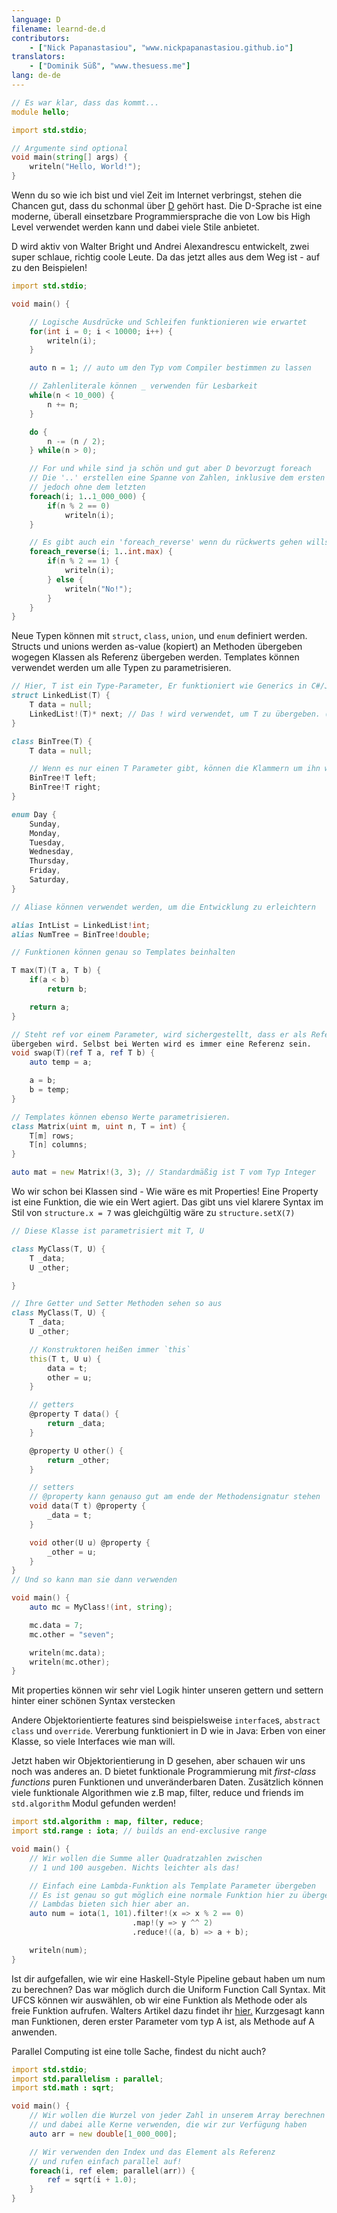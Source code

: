 ```yaml
---
language: D
filename: learnd-de.d
contributors:
    - ["Nick Papanastasiou", "www.nickpapanastasiou.github.io"]
translators:
    - ["Dominik Süß", "www.thesuess.me"]
lang: de-de
---
```


```d
// Es war klar, dass das kommt...
module hello;

import std.stdio;

// Argumente sind optional
void main(string[] args) {
    writeln("Hello, World!");
}
```

Wenn du so wie ich bist und viel Zeit im Internet verbringst, stehen die Chancen
gut, dass du schonmal über [D](http://dlang.org/) gehört hast.
Die D-Sprache ist eine moderne, überall einsetzbare Programmiersprache die von
Low bis High Level verwendet werden kann und dabei viele Stile anbietet.

D wird aktiv von Walter Bright und Andrei Alexandrescu entwickelt, zwei super schlaue,
richtig coole Leute. Da das jetzt alles aus dem Weg ist - auf zu den Beispielen!

```d
import std.stdio;

void main() {

    // Logische Ausdrücke und Schleifen funktionieren wie erwartet
    for(int i = 0; i < 10000; i++) {
        writeln(i);
    }

    auto n = 1; // auto um den Typ vom Compiler bestimmen zu lassen

    // Zahlenliterale können _ verwenden für Lesbarkeit
    while(n < 10_000) {
        n += n;
    }

    do {
        n -= (n / 2);
    } while(n > 0);

    // For und while sind ja schön und gut aber D bevorzugt foreach
    // Die '..' erstellen eine Spanne von Zahlen, inklusive dem ersten Wert
    // jedoch ohne dem letzten
    foreach(i; 1..1_000_000) {
        if(n % 2 == 0)
            writeln(i);
    }

    // Es gibt auch ein 'foreach_reverse' wenn du rückwerts gehen willst.
    foreach_reverse(i; 1..int.max) {
        if(n % 2 == 1) {
            writeln(i);
        } else {
            writeln("No!");
        }
    }
}
```

Neue Typen können mit `struct`, `class`, `union`, und `enum` definiert werden.
Structs und unions werden as-value (kopiert) an Methoden übergeben wogegen
Klassen als Referenz übergeben werden. Templates können verwendet werden um
alle Typen zu parametrisieren.

```d
// Hier, T ist ein Type-Parameter, Er funktioniert wie Generics in C#/Java/C++
struct LinkedList(T) {
    T data = null;
    LinkedList!(T)* next; // Das ! wird verwendet, um T zu übergeben. (<T> in C#/Java/C++)
}

class BinTree(T) {
    T data = null;

    // Wenn es nur einen T Parameter gibt, können die Klammern um ihn weggelassen werden
    BinTree!T left;
    BinTree!T right;
}

enum Day {
    Sunday,
    Monday,
    Tuesday,
    Wednesday,
    Thursday,
    Friday,
    Saturday,
}

// Aliase können verwendet werden, um die Entwicklung zu erleichtern

alias IntList = LinkedList!int;
alias NumTree = BinTree!double;

// Funktionen können genau so Templates beinhalten

T max(T)(T a, T b) {
    if(a < b)
        return b;

    return a;
}

// Steht ref vor einem Parameter, wird sichergestellt, dass er als Referenz
übergeben wird. Selbst bei Werten wird es immer eine Referenz sein.
void swap(T)(ref T a, ref T b) {
    auto temp = a;

    a = b;
    b = temp;
}

// Templates können ebenso Werte parametrisieren.
class Matrix(uint m, uint n, T = int) {
    T[m] rows;
    T[n] columns;
}

auto mat = new Matrix!(3, 3); // Standardmäßig ist T vom Typ Integer
```

Wo wir schon bei Klassen sind - Wie wäre es mit Properties! Eine Property
ist eine Funktion, die wie ein Wert agiert. Das gibt uns viel klarere Syntax
im Stil von `structure.x = 7` was gleichgültig wäre zu `structure.setX(7)`

```d
// Diese Klasse ist parametrisiert mit T, U

class MyClass(T, U) {
    T _data;
    U _other;

}

// Ihre Getter und Setter Methoden sehen so aus
class MyClass(T, U) {
    T _data;
    U _other;

    // Konstruktoren heißen immer `this`
    this(T t, U u) {
        data = t;
        other = u;
    }

    // getters
    @property T data() {
        return _data;
    }

    @property U other() {
        return _other;
    }

    // setters
    // @property kann genauso gut am ende der Methodensignatur stehen
    void data(T t) @property {
        _data = t;
    }

    void other(U u) @property {
        _other = u;
    }
}
// Und so kann man sie dann verwenden

void main() {
    auto mc = MyClass!(int, string);

    mc.data = 7;
    mc.other = "seven";

    writeln(mc.data);
    writeln(mc.other);
}
```

Mit properties können wir sehr viel Logik hinter unseren gettern
und settern hinter einer schönen Syntax verstecken

Andere Objektorientierte features sind beispielsweise
`interface`s, `abstract class` und `override`.
Vererbung funktioniert in D wie in Java:
Erben von einer Klasse, so viele Interfaces wie man will.

Jetzt haben wir Objektorientierung in D gesehen, aber schauen
wir uns noch was anderes an.
D bietet funktionale Programmierung mit _first-class functions_
puren Funktionen und unveränderbaren Daten.
Zusätzlich können viele funktionale Algorithmen wie z.B
map, filter, reduce und friends im `std.algorithm` Modul gefunden werden!

```d
import std.algorithm : map, filter, reduce;
import std.range : iota; // builds an end-exclusive range

void main() {
    // Wir wollen die Summe aller Quadratzahlen zwischen
    // 1 und 100 ausgeben. Nichts leichter als das!

    // Einfach eine Lambda-Funktion als Template Parameter übergeben
    // Es ist genau so gut möglich eine normale Funktion hier zu übergeben
    // Lambdas bieten sich hier aber an.
    auto num = iota(1, 101).filter!(x => x % 2 == 0)
                           .map!(y => y ^^ 2)
                           .reduce!((a, b) => a + b);

    writeln(num);
}
```

Ist dir aufgefallen, wie wir eine Haskell-Style Pipeline gebaut haben
um num zu berechnen?
Das war möglich durch die Uniform Function Call Syntax.
Mit UFCS können wir auswählen, ob wir eine Funktion als Methode oder
als freie Funktion aufrufen. Walters Artikel dazu findet ihr
[hier.](http://www.drdobbs.com/cpp/uniform-function-call-syntax/232700394)
Kurzgesagt kann man Funktionen, deren erster Parameter vom typ A ist, als
Methode auf A anwenden.

Parallel Computing ist eine tolle Sache, findest du nicht auch?

```d
import std.stdio;
import std.parallelism : parallel;
import std.math : sqrt;

void main() {
    // Wir wollen die Wurzel von jeder Zahl in unserem Array berechnen
    // und dabei alle Kerne verwenden, die wir zur Verfügung haben
    auto arr = new double[1_000_000];

    // Wir verwenden den Index und das Element als Referenz
    // und rufen einfach parallel auf!
    foreach(i, ref elem; parallel(arr)) {
        ref = sqrt(i + 1.0);
    }
}
```
